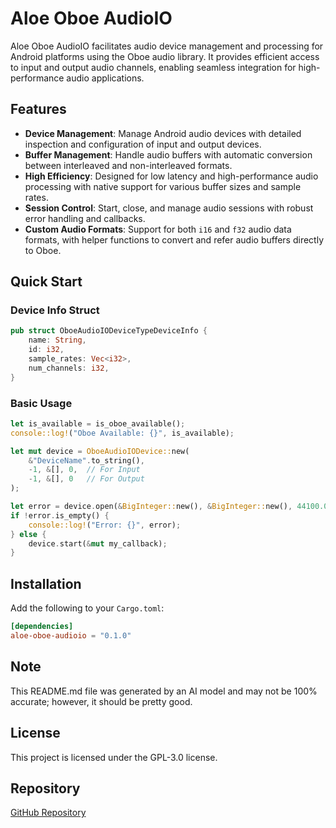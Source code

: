 # Aloe Oboe AudioIO

Aloe Oboe AudioIO facilitates audio device management and processing for Android platforms using the Oboe audio library. It provides efficient access to input and output audio channels, enabling seamless integration for high-performance audio applications.

## Features

- **Device Management**: Manage Android audio devices with detailed inspection and configuration of input and output devices.
- **Buffer Management**: Handle audio buffers with automatic conversion between interleaved and non-interleaved formats.
- **High Efficiency**: Designed for low latency and high-performance audio processing with native support for various buffer sizes and sample rates.
- **Session Control**: Start, close, and manage audio sessions with robust error handling and callbacks.
- **Custom Audio Formats**: Support for both `i16` and `f32` audio data formats, with helper functions to convert and refer audio buffers directly to Oboe.

## Quick Start

### Device Info Struct

```rust
pub struct OboeAudioIODeviceTypeDeviceInfo {
    name: String,
    id: i32,
    sample_rates: Vec<i32>,
    num_channels: i32,
}
```

### Basic Usage

```rust
let is_available = is_oboe_available();
console::log!("Oboe Available: {}", is_available);

let mut device = OboeAudioIODevice::new(
    &"DeviceName".to_string(),
    -1, &[], 0,  // For Input
    -1, &[], 0   // For Output
);

let error = device.open(&BigInteger::new(), &BigInteger::new(), 44100.0, 512);
if !error.is_empty() {
    console::log!("Error: {}", error);
} else {
    device.start(&mut my_callback);
}
```

## Installation

Add the following to your `Cargo.toml`:

```toml
[dependencies]
aloe-oboe-audioio = "0.1.0"
```

## Note

This README.md file was generated by an AI model and may not be 100% accurate; however, it should be pretty good.

## License

This project is licensed under the GPL-3.0 license.

## Repository

[GitHub Repository](https://github.com/klebs6/aloe-rs)